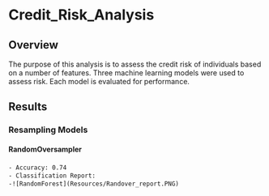 # Credit_Risk_Analysis
 
## Overview

The purpose of this analysis is to assess the credit risk of individuals based on a number of features. Three machine learning models were used to assess risk. Each model is evaluated for performance.

## Results

### Resampling Models

#### RandomOversampler

    - Accuracy: 0.74
    - Classification Report:
    -![RandomForest](Resources/Randover_report.PNG)

#### 